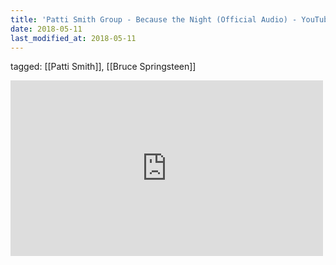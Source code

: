 ```yaml
---
title: 'Patti Smith Group - Because the Night (Official Audio) - YouTube'
date: 2018-05-11
last_modified_at: 2018-05-11
---
```

tagged: [[Patti Smith]], [[Bruce Springsteen]]
<iframe allow="accelerometer; autoplay; clipboard-write; encrypted-media; gyroscope; picture-in-picture" allowfullscreen="" frameborder="0" height="281" id="youtube_iframe" src="https://www.youtube.com/embed/c_BcivBprM0?feature=oembed&amp;enablejsapi=1&amp;origin=https://safe.txmblr.com&amp;wmode=opaque" width="500"></iframe>